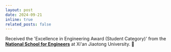 ```yaml
---
layout: post
date: 2024-09-21
inline: true
related_posts: false
---
```


Received the 'Excellence in Engineering Award (Student Category)' from the **[National School for Engineers](https://nse.xjtu.edu.cn/index.htm)** at Xi'an Jiaotong University. 🥳